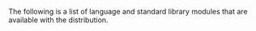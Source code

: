 The following is a list of language and standard library modules that are available with the distribution.
